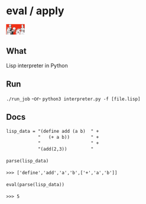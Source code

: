 # eval / apply
<!--![eval / apply](doc/cover2.jpg?raw=true "Eval / apply")-->
<img src="doc/cover2.jpg" alt="hi" style="width: 50px;" />

## What
Lisp interpreter in Python

## Run
`./run_job` -or- `python3 interpreter.py -f [file.lisp]`

## Docs

    lisp_data = "(define add (a b)  " +
                "   (+ a b))        " +
                "                   " +
                "(add(2,3))         "

    parse(lisp_data)

    >>> ['define','add','a','b',['+','a','b']]

    eval(parse(lisp_data))

    >>> 5
